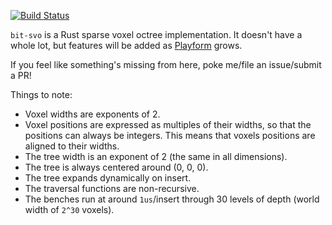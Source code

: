 [![Build Status](https://travis-ci.org/bfops/bit-svo.svg?branch=master)](https://travis-ci.org/bfops/bit-svo)

`bit-svo` is a Rust sparse voxel octree implementation. It doesn't have a whole lot,
but features will be added as [Playform](https://github.com/bfops/playform) grows.

If you feel like something's missing from here, poke me/file an issue/submit a PR!

Things to note:

  * Voxel widths are exponents of 2.
  * Voxel positions are expressed as multiples of their widths, so that the positions can always be integers. This means that voxels positions are aligned to their widths.
  * The tree width is an exponent of 2 (the same in all dimensions).
  * The tree is always centered around (0, 0, 0).
  * The tree expands dynamically on insert.
  * The traversal functions are non-recursive.
  * The benches run at around `1us`/insert through 30 levels of depth (world width of `2^30` voxels).
